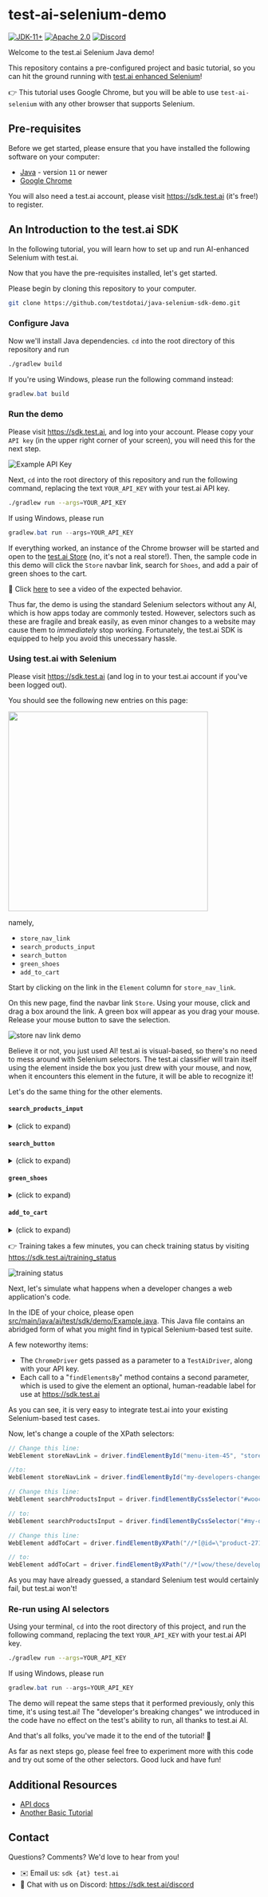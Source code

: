 # test-ai-selenium-demo
[![JDK-11+](https://img.shields.io/badge/JDK-11%2B-blue)](https://adoptium.net)
[![Apache 2.0](https://img.shields.io/badge/Apache-2.0-blue)](https://www.apache.org/licenses/LICENSE-2.0)
[![Discord](https://img.shields.io/discord/853669216880295946?&logo=discord)](https://sdk.test.ai/discord)

Welcome to the test.ai Selenium Java demo!

This repository contains a pre-configured project and basic tutorial, so you can hit the ground running with [test.ai enhanced Selenium](https://github.com/testdotai/java-selenium-sdk)!

👉 This tutorial uses Google Chrome, but you will be able to use `test-ai-selenium` with any other browser that supports Selenium.

## Pre-requisites
Before we get started, please ensure that you have installed the following software on your computer:

* [Java](https://adoptium.net) - version `11` or newer
* [Google Chrome](https://www.google.com/chrome/)

You will also need a test.ai account, please visit https://sdk.test.ai (it's free!) to register.

## An Introduction to the test.ai SDK
In the following tutorial, you will learn how to set up and run AI-enhanced Selenium with test.ai.

Now that you have the pre-requisites installed, let's get started.

Please begin by cloning this repository to your computer.
```bash
git clone https://github.com/testdotai/java-selenium-sdk-demo.git
```

### Configure Java
Now we'll install Java dependencies.  `cd` into the root directory of this repository and run 
```bash
./gradlew build
```

If you're using Windows, please run the following command instead:
```powershell
gradlew.bat build
```

### Run the demo
Please visit https://sdk.test.ai, and log into your account.  Please copy your `API key` (in the upper right corner of your screen), you will need this for the next step.

![Example API Key](https://testdotai.github.io/static-assets/appium-demo/api_key.png)

Next, `cd` into the root directory of this repository and run the following command, replacing the text `YOUR_API_KEY` with your test.ai API key.
```bash
./gradlew run --args=YOUR_API_KEY
```

If using Windows, please run
```powershell
gradlew.bat run --args=YOUR_API_KEY
```

If everything worked, an instance of the Chrome browser will be started and open to the [test.ai Store](https://testaistore.com) (no, it's not a real store!).  Then, the sample code in this demo will click the `Store` navbar link, search for `Shoes`, and add a pair of green shoes to the cart.

🎥 Click [here](https://testdotai.github.io/static-assets/selenium-demo/no_ai_example_flow.mov) to see a video of the expected behavior.

Thus far, the demo is using the standard Selenium selectors without any AI, which is how apps today are commonly tested.  However, selectors such as these are fragile and break easily, as even minor changes to a website may cause them to *immediately* stop working.  Fortunately, the test.ai SDK is equipped to help you avoid this unecessary hassle.

### Using test.ai with Selenium

Please visit https://sdk.test.ai (and log in to your test.ai account if you've been logged out).

You should see the following new entries on this page:

<img src="https://testdotai.github.io/static-assets/selenium-demo/element_list.png" width=400>

namely,
* `store_nav_link`
* `search_products_input`
* `search_button`
* `green_shoes`
* `add_to_cart`

Start by clicking on the link in the `Element` column for `store_nav_link`.

On this new page, find the navbar link `Store`.  Using your mouse, click and drag a box around the link.  A green box will appear as you drag your mouse.  Release your mouse button to save the selection.

![store nav link demo](https://testdotai.github.io/static-assets/selenium-demo/store_nav_link.gif)

Believe it or not, you just used AI!  test.ai is visual-based, so there's no need to mess around with Selenium selectors.  The test.ai classifier will train itself using the element inside the box you just drew with your mouse, and now, when it encounters this element in the future, it will be able to recognize it!  

Let's do the same thing for the other elements.

#### `search_products_input`
<details>
  <summary>(click to expand)</summary>
  
![search products input demo](https://testdotai.github.io/static-assets/selenium-demo/search_products_input.gif)
</details>

#### `search_button`
<details>
  <summary>(click to expand)</summary>
  
![search button demo](https://testdotai.github.io/static-assets/selenium-demo/search_button.gif)
</details>

#### `green_shoes`
<details>
  <summary>(click to expand)</summary>
  
![green shoes demo](https://testdotai.github.io/static-assets/selenium-demo/green_shoes.gif)
</details>

#### `add_to_cart`
<details>
  <summary>(click to expand)</summary>
  
![add to cart demo](https://testdotai.github.io/static-assets/selenium-demo/add_to_cart.gif)
</details>

👉 Training takes a few minutes, you can check training status by visiting https://sdk.test.ai/training_status

![training status](https://testdotai.github.io/static-assets/selenium-demo/training_status.png)

Next, let's simulate what happens when a developer changes a web application's code.

In the IDE of your choice, please open [src/main/java/ai/test/sdk/demo/Example.java](src/main/java/ai/test/sdk/demo/Example.java).  This Java file contains an abridged form of what you might find in typical Selenium-based test suite.

A few noteworthy items:
* The `ChromeDriver` gets passed as a parameter to a `TestAiDriver`, along with your API key.
* Each call to a "`findElementsBy`" method contains a second parameter, which is used to give the element an optional, human-readable label for use at https://sdk.test.ai

As you can see, it is very easy to integrate test.ai into your existing Selenium-based test cases.

Now, let's change a couple of the XPath selectors:

```java
// Change this line:
WebElement storeNavLink = driver.findElementById("menu-item-45", "store_nav_link");

//to:
WebElement storeNavLink = driver.findElementById("my-developers-changed-this", "store_nav_link");
```

```java
// Change this line:
WebElement searchProductsInput = driver.findElementByCssSelector("#woocommerce-product-search-field-0", "search_products_input");

// to:
WebElement searchProductsInput = driver.findElementByCssSelector("#my-developers-also-changed-this", "search_products_input");
```

```java
// Change this line:
WebElement addToCart = driver.findElementByXPath("//*[@id=\"product-2719\"]/div[2]/form/button", "add_to_cart");

// to:
WebElement addToCart = driver.findElementByXPath("//*[wow/these/developers/have/been/busy]", "add_to_cart");
```

As you may have already guessed, a standard Selenium test would certainly fail, but test.ai won't!

### Re-run using AI selectors
Using your terminal, `cd` into the root directory of this project, and run the following command, replacing the text `YOUR_API_KEY` with your test.ai API key.

```bash
./gradlew run --args=YOUR_API_KEY
```

If using Windows, please run
```powershell
gradlew.bat run --args=YOUR_API_KEY
```

The demo will repeat the same steps that it performed previously, only this time, it's using test.ai!  The "developer's breaking changes" we introduced in the code have no effect on the test's ability to run, all thanks to test.ai AI.

And that's all folks, you've made it to the end of the tutorial!  🎉

As far as next steps go, please feel free to experiment more with this code and try out some of the other selectors.  Good luck and have fun!

## Additional Resources
* [API docs](https://www.javadoc.io/doc/ai.test.sdk/test-ai-selenium)
* [Another Basic Tutorial](https://sdk.test.ai/tutorial)

## Contact
Questions?  Comments?  We'd love to hear from you!

* ✉️ Email us: `sdk {at} test.ai`
* 💬 Chat with us on Discord: https://sdk.test.ai/discord